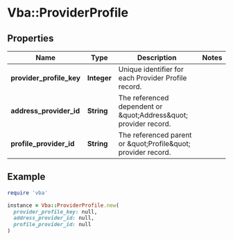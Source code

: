 # Vba::ProviderProfile

## Properties

| Name | Type | Description | Notes |
| ---- | ---- | ----------- | ----- |
| **provider_profile_key** | **Integer** | Unique identifier for each Provider Profile record. |  |
| **address_provider_id** | **String** | The referenced dependent or \&quot;Address\&quot; provider record. |  |
| **profile_provider_id** | **String** | The referenced parent or \&quot;Profile\&quot; provider record. |  |

## Example

```ruby
require 'vba'

instance = Vba::ProviderProfile.new(
  provider_profile_key: null,
  address_provider_id: null,
  profile_provider_id: null
)
```

